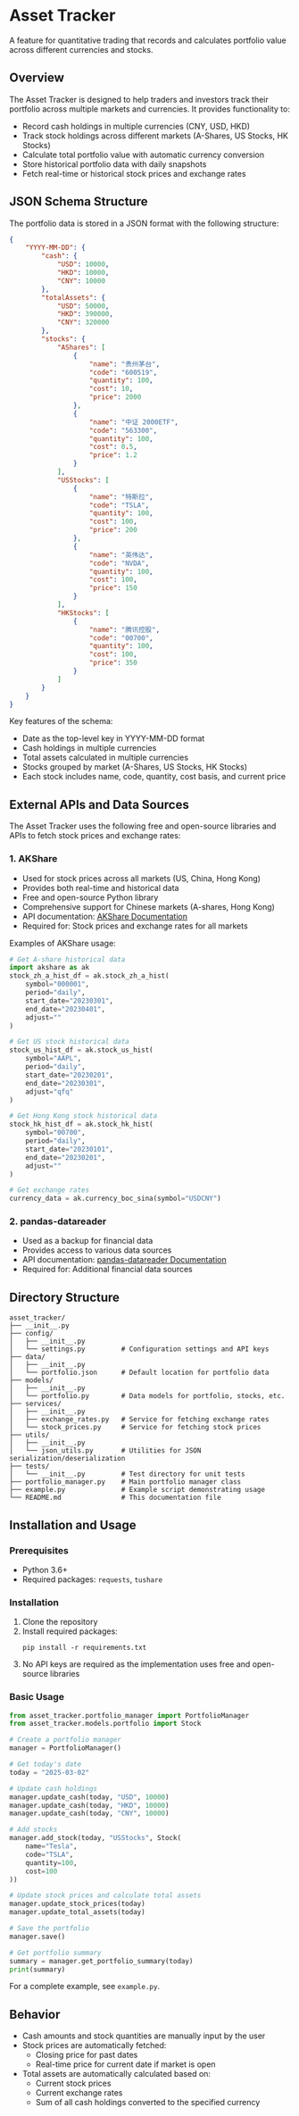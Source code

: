 # Asset Tracker

A feature for quantitative trading that records and calculates portfolio value across different currencies and stocks.

## Overview

The Asset Tracker is designed to help traders and investors track their portfolio across multiple markets and currencies. It provides functionality to:

- Record cash holdings in multiple currencies (CNY, USD, HKD)
- Track stock holdings across different markets (A-Shares, US Stocks, HK Stocks)
- Calculate total portfolio value with automatic currency conversion
- Store historical portfolio data with daily snapshots
- Fetch real-time or historical stock prices and exchange rates

## JSON Schema Structure

The portfolio data is stored in a JSON format with the following structure:

```json
{
    "YYYY-MM-DD": {
        "cash": {
            "USD": 10000,
            "HKD": 10000,
            "CNY": 10000
        },
        "totalAssets": {
            "USD": 50000,
            "HKD": 390000,
            "CNY": 320000
        },
        "stocks": {
            "AShares": [
                {
                    "name": "贵州茅台",
                    "code": "600519",
                    "quantity": 100,
                    "cost": 10,
                    "price": 2000
                },
                {
                    "name": "中证 2000ETF",
                    "code": "563300",
                    "quantity": 100,
                    "cost": 0.5,
                    "price": 1.2
                }
            ],
            "USStocks": [
                {
                    "name": "特斯拉",
                    "code": "TSLA",
                    "quantity": 100,
                    "cost": 100,
                    "price": 200
                },
                {
                    "name": "英伟达",
                    "code": "NVDA",
                    "quantity": 100,
                    "cost": 100,
                    "price": 150
                }
            ],
            "HKStocks": [
                {
                    "name": "腾讯控股",
                    "code": "00700",
                    "quantity": 100,
                    "cost": 100,
                    "price": 350
                }
            ]
        }
    }
}
```

Key features of the schema:
- Date as the top-level key in YYYY-MM-DD format
- Cash holdings in multiple currencies
- Total assets calculated in multiple currencies
- Stocks grouped by market (A-Shares, US Stocks, HK Stocks)
- Each stock includes name, code, quantity, cost basis, and current price

## External APIs and Data Sources

The Asset Tracker uses the following free and open-source libraries and APIs to fetch stock prices and exchange rates:

### 1. AKShare
- Used for stock prices across all markets (US, China, Hong Kong)
- Provides both real-time and historical data
- Free and open-source Python library
- Comprehensive support for Chinese markets (A-shares, Hong Kong)
- API documentation: [AKShare Documentation](https://akshare.akfamily.xyz/)
- Required for: Stock prices and exchange rates for all markets

Examples of AKShare usage:

```python
# Get A-share historical data
import akshare as ak
stock_zh_a_hist_df = ak.stock_zh_a_hist(
    symbol="000001", 
    period="daily", 
    start_date="20230301", 
    end_date="20230401", 
    adjust=""
)

# Get US stock historical data
stock_us_hist_df = ak.stock_us_hist(
    symbol="AAPL", 
    period="daily", 
    start_date="20230201", 
    end_date="20230301", 
    adjust="qfq"
)

# Get Hong Kong stock historical data
stock_hk_hist_df = ak.stock_hk_hist(
    symbol="00700", 
    period="daily", 
    start_date="20230101", 
    end_date="20230201", 
    adjust=""
)

# Get exchange rates
currency_data = ak.currency_boc_sina(symbol="USDCNY")
```

### 2. pandas-datareader
- Used as a backup for financial data
- Provides access to various data sources
- API documentation: [pandas-datareader Documentation](https://pandas-datareader.readthedocs.io/)
- Required for: Additional financial data sources

## Directory Structure

```
asset_tracker/
├── __init__.py
├── config/
│   ├── __init__.py
│   └── settings.py         # Configuration settings and API keys
├── data/
│   ├── __init__.py
│   └── portfolio.json      # Default location for portfolio data
├── models/
│   ├── __init__.py
│   └── portfolio.py        # Data models for portfolio, stocks, etc.
├── services/
│   ├── __init__.py
│   ├── exchange_rates.py   # Service for fetching exchange rates
│   └── stock_prices.py     # Service for fetching stock prices
├── utils/
│   ├── __init__.py
│   └── json_utils.py       # Utilities for JSON serialization/deserialization
├── tests/
│   └── __init__.py         # Test directory for unit tests
├── portfolio_manager.py    # Main portfolio manager class
├── example.py              # Example script demonstrating usage
└── README.md               # This documentation file
```

## Installation and Usage

### Prerequisites
- Python 3.6+
- Required packages: `requests`, `tushare`

### Installation
1. Clone the repository
2. Install required packages:
   ```
   pip install -r requirements.txt
   ```
3. No API keys are required as the implementation uses free and open-source libraries

### Basic Usage

```python
from asset_tracker.portfolio_manager import PortfolioManager
from asset_tracker.models.portfolio import Stock

# Create a portfolio manager
manager = PortfolioManager()

# Get today's date
today = "2025-03-02"

# Update cash holdings
manager.update_cash(today, "USD", 10000)
manager.update_cash(today, "HKD", 10000)
manager.update_cash(today, "CNY", 10000)

# Add stocks
manager.add_stock(today, "USStocks", Stock(
    name="Tesla",
    code="TSLA",
    quantity=100,
    cost=100
))

# Update stock prices and calculate total assets
manager.update_stock_prices(today)
manager.update_total_assets(today)

# Save the portfolio
manager.save()

# Get portfolio summary
summary = manager.get_portfolio_summary(today)
print(summary)
```

For a complete example, see `example.py`.

## Behavior

- Cash amounts and stock quantities are manually input by the user
- Stock prices are automatically fetched:
  - Closing price for past dates
  - Real-time price for current date if market is open
- Total assets are automatically calculated based on:
  - Current stock prices
  - Current exchange rates
  - Sum of all cash holdings converted to the specified currency
